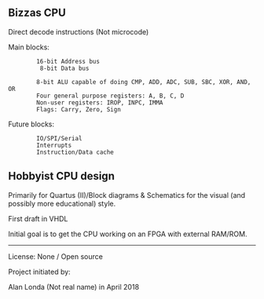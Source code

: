 ## Bizzas CPU

Direct decode instructions (Not microcode)

Main blocks:
```
		16-bit Address bus
		 8-bit Data bus

		8-bit ALU capable of doing CMP, ADD, ADC, SUB, SBC, XOR, AND, OR
		Four general purpose registers: A, B, C, D
		Non-user registers: IROP, INPC, IMMA
		Flags: Carry, Zero, Sign
```
Future blocks:
```
		IO/SPI/Serial
		Interrupts
		Instruction/Data cache
```
## Hobbyist CPU design

Primarily for Quartus (II)/Block diagrams & Schematics for the visual
(and possibly more educational) style.

First draft in VHDL

Initial goal is to get the CPU working on an FPGA with external RAM/ROM.

---

License: None / Open source

Project initiated by:

Alan Londa (Not real name)
in April 2018
